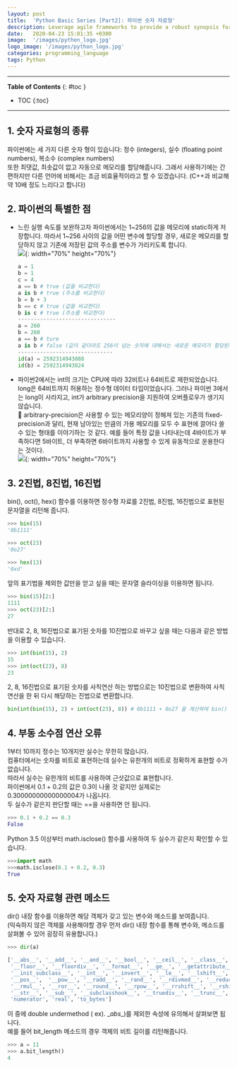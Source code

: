 ```yaml
---
layout: post
title:  'Python Basic Series [Part2]: 파이썬 숫자 자료형'
description: Leverage agile frameworks to provide a robust synopsis for high level overviews. Iterative a...
date:   2020-04-23 15:01:35 +0300
image:  '/images/python_logo.jpg'
logo_image: '/images/python_logo.jpg'
categories: programming_language
tags: Python
---
```


---
**Table of Contents**
{: #toc }
*  TOC
{:toc}

---

## 1. 숫자 자료형의 종류

파이썬에는 세 가지 다른 숫자 형이 있습니다: 정수 (integers), 실수 (floating point numbers), 복소수 (complex numbers)  
또한 최댓값, 최솟값이 없고 자동으로 메모리를 할당해줍니다. 그래서 사용하기에는 간편하지만 다른 언어에 비해서는 조금 비효율적이라고 할 수 있겠습니다. 
(C++과 비교해 약 10배 정도 느리다고 합니다)

## 2. 파이썬의 특별한 점

* 느린 실행 속도를 보완하고자 파이썬에서는 1~256의 값을 메모리에 static하게 저장합니다. 따라서 1~256 사이의 값을 어떤 변수에 할당할 경우, 새로운 메모리를 할당하지 않고 기존에 저장된 값의 주소를 변수가 가리키도록 합니다.  
![](/assets/images/number_1.png){: width="70%" height="70%"}  

  ```python
  a = 1
  b = 1
  c = 4
  a == b # true (값을 비교한다)
  a is b # true (주소를 비교한다)
  b = b + 3
  b == c # true (값을 비교한다)
  b is c # true (주소를 비교한다)
  -------------------------------
  a = 260
  b = 260
  a == b # ture
  a is b # false (값이 같더라도 256이 넘는 숫자에 대해서는 새로운 메모리가 할당된다)
  ------------------------------
  id(a) = 2592314943888
  id(b) = 2592314943824
  ```  

* 파이썬2에서는 int의 크기는 CPU에 따라 32비트나 64비트로 제한되었습니다. long은 64비트까지 허용하는 정수형 데이터 타입이었습니다. 그러나 파이썬 3에서는 long이 사라지고, int가 arbitrary precision을 지원하여 오버플로우가 생기지 않습니다.  
🔔 arbitrary-precision은 사용할 수 있는 메모리양이 정해져 있는 기존의 fixed-precision과 달리, 현재 남아있는 만큼의 가용 메모리를 모두 수 표현에 끌어다 쓸 수 있는 형태를 이야기하는 것 같다. 예를 들어 특정 값을 나타내는데 4바이트가 부족하다면 5바이트, 더 부족하면 6바이트까지 사용할 수 있게 유동적으로 운용한다는 것이다.  
![](/assets/images/number_2.png){: width="70%" height="70%"}  

## 3. 2진법, 8진법, 16진법

bin(), oct(), hex() 함수를 이용하면 정수형 자료를 2진법, 8진법, 16진법으로 표현된 문자열을 리턴해 줍니다.
```python
>>> bin(15)
'0b1111'

>>> oct(23)
'0o27'

>>> hex(13)
'0xd'
```
앞의 표기법을 제외한 값만을 얻고 싶을 때는 문자열 슬라이싱을 이용하면 됩니다.
```python
>>> bin(15)[2:]
1111
>>> oct(23)[2:]
27
```
반대로 2, 8, 16진법으로 표기된 숫자를 10진법으로 바꾸고 싶을 때는 다음과 같은 방법을 이용할 수 있습니다.
```python
>>> int(bin(15), 2)
15
>>> int(oct(23), 8)
23
```
2, 8, 16진법으로 표기된 숫자를 사칙연산 하는 방법으로는 10진법으로 변환하여 사칙연산을 한 뒤 다시 해당하는 진법으로 변환합니다.
```python
bin(int(bin(15), 2) + int(oct(23), 8)) # 0b1111 + 0o27 을 계산하여 bin() 으로 감싸 결과를 2진법으로 변환한다
```
## 4. 부동 소수점 연산 오류
1부터 10까지 정수는 10개지만 실수는 무한히 많습니다.  
컴퓨터에서는 숫자를 비트로 표현하는데 실수는 유한개의 비트로 정확하게 표현할 수가 없습니다.  
따라서 실수는 유한개의 비트를 사용하여 근삿값으로 표현합니다.  
파이썬에서 0.1 + 0.2의 값은 0.3이 나올 것 같지만 실제로는 0.30000000000000004가 나옵니다.  
두 실수가 같은지 판단할 때는 ==을 사용하면 안 됩니다. 
```python
>>> 0.1 + 0.2 == 0.3
False
```
Python 3.5 이상부터 math.isclose() 함수를 사용하여 두 실수가 같은지 확인할 수 있습니다.
```python
>>>import math
>>>math.isclose(0.1 + 0.2, 0.3)
True
```

## 5. 숫자 자료형 관련 메소드

dir() 내장 함수를 이용하면 해당 객체가 갖고 있는 변수와 메소드를 보여줍니다.  
(익숙하지 않은 객체를 사용해야할 경우 먼저 dir() 내장 함수를 통해 변수와, 메소드를 살펴볼 수 있어 굉장히 유용합니다.)  
```python
>>> dir(a)

['__abs__', '__add__', '__and__', '__bool__', '__ceil__', '__class__', '__delattr__', '__dir__', '__divmod__', '__doc__',  '__eq__', '__float__',  
 '__floor__', '__floordiv__', '__format__', '__ge__', '__getattribute__', '__getnewargs__', '__gt__', '__hash__', '__index__', '__init__',  
 '__init_subclass__', '__int__', '__invert__', '__le__', '__lshift__', '__lt__', '__mod__', '__mul__', '__ne__', '__neg__', '__new__', '__or__',  
 '__pos__',  '__pow__', '__radd__', '__rand__', '__rdivmod__', '__reduce__', '__reduce_ex__', '__repr__', '__rfloordiv__', '__rlshift__', '__rmod__',  
 '__rmul__', '__ror__', '__round__', '__rpow__', '__rrshift__', '__rshift__', '__rsub__', '__rtruediv__', '__rxor__', '__setattr__', '__sizeof__',  
 '__str__', '__sub__', '__subclasshook__', '__truediv__', '__trunc__', '__xor__', 'bit_length', 'conjugate', 'denominator', 'from_bytes', 'imag',  
 'numerator', 'real', 'to_bytes']
```

이 중에 double undermethod ( ex). \__abs__)를 제외한 속성에 유의해서 살펴보면 됩니다.  
예를 들어 bit_length 메소드의 경우 객체의 비트 길이를 리턴해줍니다.
```python
>>> a = 11
>>> a.bit_length()
4
```

